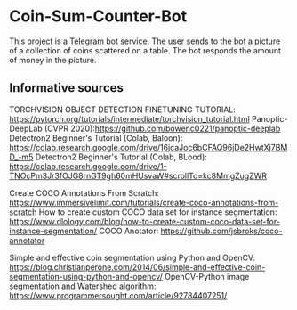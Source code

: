 # Coin-Sum-Counter-Bot
This project is a Telegram bot service. The user sends to the bot a picture of a collection of coins scattered on a table. The bot responds the amount of money in the picture.

## Informative sources
TORCHVISION OBJECT DETECTION FINETUNING TUTORIAL: https://pytorch.org/tutorials/intermediate/torchvision_tutorial.html
Panoptic-DeepLab (CVPR 2020):https://github.com/bowenc0221/panoptic-deeplab
Detectron2 Beginner's Tutorial (Colab, Baloon): https://colab.research.google.com/drive/16jcaJoc6bCFAQ96jDe2HwtXj7BMD_-m5
Detectron2 Beginner's Tutorial (Colab, BLood): https://colab.research.google.com/drive/1-TNOcPm3Jr3fOJG8rnGT9gh60mHUsvaW#scrollTo=kc8MmgZugZWR

Create COCO Annotations From Scratch: https://www.immersivelimit.com/tutorials/create-coco-annotations-from-scratch
How to create custom COCO data set for instance segmentation: https://www.dlology.com/blog/how-to-create-custom-coco-data-set-for-instance-segmentation/
COCO Anotator: https://github.com/jsbroks/coco-annotator

Simple and effective coin segmentation using Python and OpenCV: https://blog.christianperone.com/2014/06/simple-and-effective-coin-segmentation-using-python-and-opencv/
OpenCV-Python image segmentation and Watershed algorithm: https://www.programmersought.com/article/92784407251/


